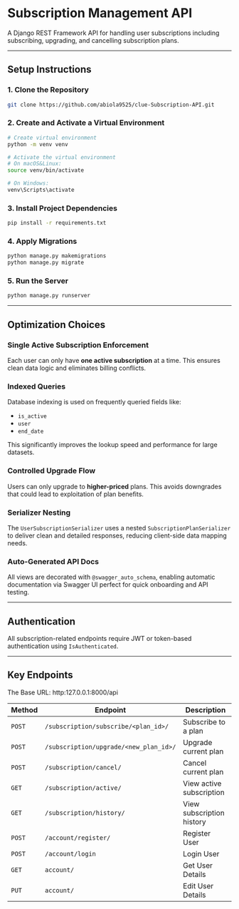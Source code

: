 # Subscription Management API

A Django REST Framework API for handling user subscriptions including subscribing, upgrading, and cancelling subscription plans.

---

## Setup Instructions

### 1. Clone the Repository

```bash
git clone https://github.com/abiola9525/clue-Subscription-API.git
```

### 2. Create and Activate a Virtual Environment

```bash
# Create virtual environment
python -m venv venv

# Activate the virtual environment
# On macOS&Linux:
source venv/bin/activate

# On Windows:
venv\Scripts\activate
```

### 3. Install Project Dependencies

```bash
pip install -r requirements.txt
```

### 4. Apply Migrations

```bash
python manage.py makemigrations
python manage.py migrate
```

### 5. Run the Server

```bash
python manage.py runserver
```

---

## Optimization Choices

### Single Active Subscription Enforcement

Each user can only have **one active subscription** at a time. This ensures clean data logic and eliminates billing conflicts.

### Indexed Queries

Database indexing is used on frequently queried fields like:

- `is_active`
- `user`
- `end_date`

This significantly improves the lookup speed and performance for large datasets.

### Controlled Upgrade Flow

Users can only upgrade to **higher-priced** plans. This avoids downgrades that could lead to exploitation of plan benefits.

### Serializer Nesting

The `UserSubscriptionSerializer` uses a nested `SubscriptionPlanSerializer` to deliver clean and detailed responses, reducing client-side data mapping needs.

### Auto-Generated API Docs

All views are decorated with `@swagger_auto_schema`, enabling automatic documentation via Swagger UI perfect for quick onboarding and API testing.

---

## Authentication

All subscription-related endpoints require JWT or token-based authentication using `IsAuthenticated`.

---

## Key Endpoints

The Base URL: http:127.0.0.1:8000/api

| Method   | Endpoint                                 | Description               |
| -------- | ---------------------------------------- | ------------------------- |
| `POST` | `/subscription/subscribe/<plan_id>/`   | Subscribe to a plan       |
| `POST` | `/subscription/upgrade/<new_plan_id>/` | Upgrade current plan      |
| `POST` | `/subscription/cancel/`                | Cancel current plan       |
| `GET`  | `/subscription/active/`                | View active subscription  |
| `GET`  | `/subscription/history/`               | View subscription history |
| `POST` | `/account/register/`                   | Register User             |
| `POST` | `/account/login`                       | Login User                |
| `GET`  | `account/`                             | Get User Details          |
| `PUT`  | `account/`                             | Edit User Details         |
